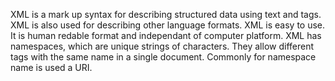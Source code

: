 XML is a mark up syntax for describing structured data using text and tags. XML is also used for describing other language formats.
XML is easy to use. It is human redable format and independant of computer platform.
XML has namespaces, which are unique strings of characters. They allow different tags with the same name in a single document.
Commonly for namespace name is used a URI.